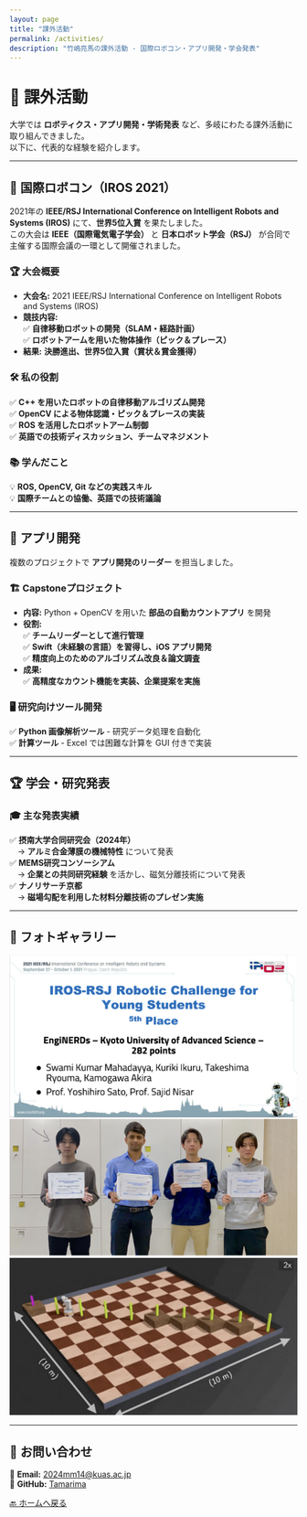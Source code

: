 ```yaml
---
layout: page
title: "課外活動"
permalink: /activities/
description: "竹嶋亮馬の課外活動 - 国際ロボコン・アプリ開発・学会発表"
---
```


# 🎯 課外活動

大学では **ロボティクス・アプリ開発・学術発表** など、多岐にわたる課外活動に取り組んできました。  
以下に、代表的な経験を紹介します。

---

## 🤖 **国際ロボコン（IROS 2021）**
2021年の **IEEE/RSJ International Conference on Intelligent Robots and Systems (IROS)** にて、**世界5位入賞** を果たしました。  
この大会は **IEEE（国際電気電子学会）** と **日本ロボット学会（RSJ）** が合同で主催する国際会議の一環として開催されました。

### 🏆 **大会概要**
- **大会名:** 2021 IEEE/RSJ International Conference on Intelligent Robots and Systems (IROS)
- **競技内容:**  
  ✅ **自律移動ロボットの開発（SLAM・経路計画）**  
  ✅ **ロボットアームを用いた物体操作（ピック＆プレース）**  
- **結果:** **決勝進出、世界5位入賞（賞状＆賞金獲得）**

### 🛠 **私の役割**
✅ **C++ を用いたロボットの自律移動アルゴリズム開発**  
✅ **OpenCV による物体認識・ピック＆プレースの実装**  
✅ **ROS を活用したロボットアーム制御**  
✅ **英語での技術ディスカッション、チームマネジメント**

### **📚 学んだこと**
💡 **ROS, OpenCV, Git などの実践スキル**  
💡 **国際チームとの協働、英語での技術議論**

---

## 📱 **アプリ開発**
複数のプロジェクトで **アプリ開発のリーダー** を担当しました。

### 🏗 **Capstoneプロジェクト**
- **内容:** Python + OpenCV を用いた **部品の自動カウントアプリ** を開発
- **役割:**  
  ✅ **チームリーダーとして進行管理**  
  ✅ **Swift（未経験の言語）を習得し、iOS アプリ開発**  
  ✅ **精度向上のためのアルゴリズム改良＆論文調査**
- **成果:**  
  ✅ **高精度なカウント機能を実装、企業提案を実施**

### **🖥 研究向けツール開発**
✅ **Python 画像解析ツール** - 研究データ処理を自動化  
✅ **計算ツール** - Excel では困難な計算を GUI 付きで実装  

---

## 🏆 **学会・研究発表**
### 🎓 **主な発表実績**
✅ **摂南大学合同研究会（2024年）**  
　→ **アルミ合金薄膜の機械特性** について発表  
✅ **MEMS研究コンソーシアム**  
　→ **企業との共同研究経験** を活かし、磁気分離技術について発表  
✅ **ナノリサーチ京都**  
　→ **磁場勾配を利用した材料分離技術のプレゼン実施**

---

## 📸 **フォトギャラリー**
<div class="gallery">
  <img src="/assets/images/iros_award.jpg" alt="IROS 2021 表彰状">
  <img src="/assets/images/iros_team.jpg" alt="IROS 2021 チーム写真">
  <img src="/assets/images/iros_virtual.jpg" alt="研究成果">
</div>

---

## 📩 **お問い合わせ**
📧 **Email:** [2024mm14@kuas.ac.jp](mailto:2024mm14@kuas.ac.jp)  
📂 **GitHub:** [Tamarima](https://github.com/Tamarima)  

[🔙 ホームへ戻る](/)

